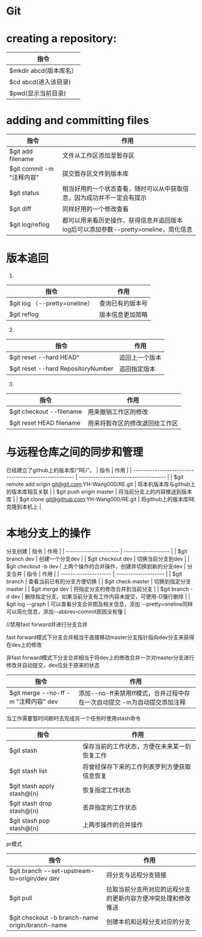 Git 
======================

creating a repository:  
======================
|   指令                 |
| --------------------- |
| $mkdir abcd(版本库名） |
| $cd abcd(进入该目录)   |
| $pwd(显示当前目录)     |

adding and committing files  
======================
|   指令                 |            作用                                                            |
| ---------------------- | ------------------------------------------------------------------------- |
| $git add filename       |  文件从工作区添加至暂存区                                                   |
| $git commit -m "注释内容" |  提交暂存区文件到版本库                                                    |
| $git status             |  相当好用的一个状态查看，随时可以从中获取信息，因为成功并不一定会有提示         |
| $git diff               |  同样好用的一个修改查看                                                     |
| $git log/reflog         |  都可以用来看历史操作，获得信息并追回版本  log后可以添加参数--pretty=oneline，简化信息  |

版本追回  
======================
1.
  | 指令                               |         作用                   |
  | ---------------------------------- | ----------------------------- |
  | $git log （--pretty=oneline）       | 查询已有的版本号                |
  | $git reflog                         | 版本信息更加简略                |
2.
  |         指令                       |     作用                       |
  | ---------------------------------- | ------------------------------ |
  | $git reset --hard HEAD^             | 追回上一个版本                  |
  | $git reset --hard RepositoryNumber  | 追回指定版本                    |
3.
  | 指令                                |        作用                     |
  | ----------------------------------- | ------------------------------ |
  | $git checkout --filename            | 用来撤销工作区的修改             |
  | $git reset HEAD filename            | 用来将暂存区的修改退回给工作区    |

与远程仓库之间的同步和管理
========================
已经建立了github上的版本库/“RE/”。
| 指令                                                  |      作用                             |
| ----------------------------------------------------- | ------------------------------------ |
| $git remote add origin git@git.com:YH-Wang000/RE.git  |  将本机版本库与github上的版本库相互关联 |
| $git push origin master                               |   将当前分支上的内容推送到版本库        |
| $git clone git@github.com:YH-Wang000/RE.git           |   将github上的版本库RE克隆到本机上     |

本地分支上的操作
========================
分支创建
| 指令                   |        作用          |
| ---------------------- | ------------------- |
| $git branch dev        |  创建一个分支dev     |
| $git checkout dev      |    切换当前分支到dev |
| $git checkout -b dev   |  上两个操作的合并操作，创建并切换到新的分支dev |
分支合并
| 指令                   |  作用                |
| --------------------- | -------------------- |
| $git branch           | 查看当前已有的分支方便切换 |
| $git check master     | 切换到指定分支master      |
| $git merge dev        | 将指定分支的修改合并到当前分支 |
| $git branch -d dev    | 删除指定分支，如果当前分支有工作内容未提交，可使用-D强行删除 |
| &git log --graph      | 可以查看分支合并图及相关信息，添加 --pretty=oneline同样可以简化信息，添加--abbrev-commit原因没有懂 |

//禁用fast forward并进行分支合并

fast forward模式下分支合并相当于直接移动master分支指针指向dev分支来获得在dev上的修改

非fast forward模式下分支合并相当于将dev上的修改合并一次对master分支进行修改并自动提交，dev应处于原来的状态

| 指令                                 | 作用                                                                |
| ------------------------------------ | ------------------------------------------------------------------ |
| $git merge --no-ff -m "注释内容" dev | 添加--no-ff来禁用ff模式，合并过程中存在一次自动提交 -m为自动提交添加注释 |

当工作需要暂时间断时去完成另一个任务时使用stash命令

| 指令                        |  作用                                         |
| -------------------------- | --------------------------------------------- |
| $git stash                 | 保存当前的工作状态，方便在未来某一刻恢复工作      |
| $git stash list            | 将曾经保存下来的工作列表罗列方便获取信息恢复      |
| $git stash apply stash@{n} | 恢复指定工作状态                                |
| $git stash drop stash@{n}  | 丢弃指定的工作状态                              |
| $git stash pop stash@{n}   | 上两步操作的合并操作                            |

pr模式

| 指令                                            | 作用                                                    |
| ----------------------------------------------- | ------------------------------------------------------ |
| $git branch --set-upstream-to=origin/dev dev    | 将分支与远程分支链接                                     |
| $git pull                                       | 拉取当前分支所对应的远程分支的更新内容方便冲突处理和修改推送 |
| $git checkout -b branch-name origin/branch-name  | 创建本机和远程分支对应的分支                              |